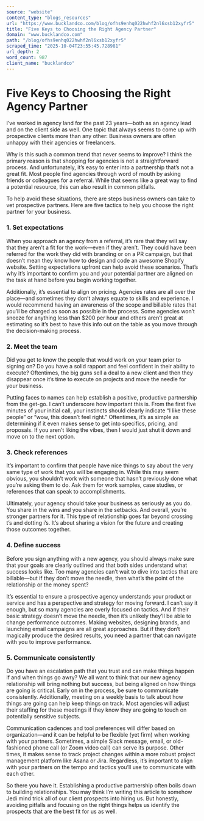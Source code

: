 ```yaml
---
source: "website"
content_type: "blogs_resources"
url: "https://www.bucklandco.com/blog/ofhs9enhq022hwhf2nl6xsb12xyfr5"
title: "Five Keys to Choosing the Right Agency Partner"
domain: "www.bucklandco.com"
path: "/blog/ofhs9enhq022hwhf2nl6xsb12xyfr5"
scraped_time: "2025-10-04T23:55:45.728981"
url_depth: 2
word_count: 987
client_name: "bucklandco"
---
```


# Five Keys to Choosing the Right Agency Partner

I’ve worked in agency land for the past 23 years—both as an agency lead and on the client side as well. One topic that always seems to come up with prospective clients more than any other: Business owners are often unhappy with their agencies or freelancers.

Why is this such a common trend that never seems to improve? I think the primary reason is that shopping for agencies is not a straightforward process. And unfortunately, it’s easy to enter into a partnership that’s not a great fit. Most people find agencies through word of mouth by asking friends or colleagues for a referral. While that seems like a great way to find a potential resource, this can also result in common pitfalls.

To help avoid these situations, there are steps business owners can take to vet prospective partners. Here are five tactics to help you choose the right partner for your business.

### 1. Set expectations

When you approach an agency from a referral, it’s rare that they will say that they aren’t a fit for the work—even if they aren’t. They could have been referred for the work they did with branding or on a PR campaign, but that doesn’t mean they know how to design and code an awesome Shopify website. Setting expectations upfront can help avoid these scenarios. That’s why it’s important to confirm you and your potential partner are aligned on the task at hand before you begin working together.

Additionally, it’s essential to align on pricing. Agencies rates are all over the place—and sometimes they don’t always equate to skills and experience. I would recommend having an awareness of the scope and billable rates that you’ll be charged as soon as possible in the process. Some agencies won’t sneeze for anything less than $200 per hour and others aren’t great at estimating so it’s best to have this info out on the table as you move through the decision-making process.

### 2. Meet the team

Did you get to know the people that would work on your team prior to signing on? Do you have a solid rapport and feel confident in their ability to execute? Oftentimes, the big guns sell a deal to a new client and then they disappear once it’s time to execute on projects and move the needle for your business.

Putting faces to names can help establish a positive, productive partnership from the get-go. I can’t underscore how important this is. From the first five minutes of your initial call, your instincts should clearly indicate “I like these people” or “wow, this doesn’t feel right.” Oftentimes, it’s as simple as determining if it even makes sense to get into specifics, pricing, and proposals. If you aren’t liking the vibes, then I would just shut it down and move on to the next option.

### 3. Check references

It’s important to confirm that people have nice things to say about the very same type of work that you will be engaging in. While this may seem obvious, you shouldn’t work with someone that hasn’t previously done what you’re asking them to do. Ask them for work samples, case studies, or references that can speak to accomplishments.

Ultimately, your agency should take your business as seriously as you do. You share in the wins and you share in the setbacks. And overall, you’re stronger partners for it. This type of relationship goes far beyond crossing t’s and dotting i’s. It’s about sharing a vision for the future and creating those outcomes together.

### 4. Define success

Before you sign anything with a new agency, you should always make sure that your goals are clearly outlined and that both sides understand what success looks like. Too many agencies can’t wait to dive into tactics that are billable—but if they don’t move the needle, then what’s the point of the relationship or the money spent?

It’s essential to ensure a prospective agency understands your product or service and has a perspective and strategy for moving forward. I can’t say it enough, but so many agencies are overly focused on tactics. And if their basic strategy doesn’t move the needle, then it’s unlikely they’ll be able to change performance outcomes. Making websites, designing brands, and launching email campaigns are all great approaches. But if they don’t magically produce the desired results, you need a partner that can navigate with you to improve performance.

### 5. Communicate consistently

Do you have an escalation path that you trust and can make things happen if and when things go awry? We all want to think that our new agency relationship will bring nothing but success, but being aligned on how things are going is critical. Early on in the process, be sure to communicate consistently. Additionally, meeting on a weekly basis to talk about how things are going can help keep things on track. Most agencies will adjust their staffing for these meetings if they know they are going to touch on potentially sensitive subjects.

Communication cadences and tool preferences will differ based on organization—and it can be helpful to be flexible (yet firm) when working with your partners. Sometimes, a simple Slack message, email, or old-fashioned phone call (or Zoom video call) can serve its purpose. Other times, it makes sense to track project changes within a more robust project management platform like Asana or Jira. Regardless, it’s important to align with your partners on the tempo and tactics you’ll use to communicate with each other.

So there you have it. Establishing a productive partnership often boils down to building relationships. You may think I’m writing this article to somehow Jedi mind trick all of our client prospects into hiring us. But honestly, avoiding pitfalls and focusing on the right things helps us identify the prospects that are the best fit for us as well.